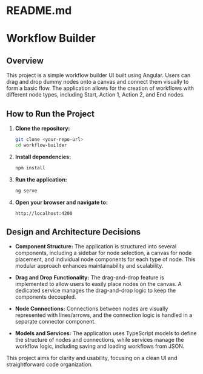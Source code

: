 # README.md

# Workflow Builder

## Overview

This project is a simple workflow builder UI built using Angular. Users can drag and drop dummy nodes onto a canvas and connect them visually to form a basic flow. The application allows for the creation of workflows with different node types, including Start, Action 1, Action 2, and End nodes.

## How to Run the Project

1. **Clone the repository:**
   ```bash
   git clone <your-repo-url>
   cd workflow-builder
   ```

2. **Install dependencies:**
   ```bash
   npm install
   ```

3. **Run the application:**
   ```bash
   ng serve
   ```

4. **Open your browser and navigate to:**
   ```
   http://localhost:4200
   ```

## Design and Architecture Decisions

- **Component Structure:** The application is structured into several components, including a sidebar for node selection, a canvas for node placement, and individual node components for each type of node. This modular approach enhances maintainability and scalability.

- **Drag and Drop Functionality:** The drag-and-drop feature is implemented to allow users to easily place nodes on the canvas. A dedicated service manages the drag-and-drop logic to keep the components decoupled.

- **Node Connections:** Connections between nodes are visually represented with lines/arrows, and the connection logic is handled in a separate connector component.

- **Models and Services:** The application uses TypeScript models to define the structure of nodes and connections, while services manage the workflow logic, including saving and loading workflows from JSON.

This project aims for clarity and usability, focusing on a clean UI and straightforward code organization.